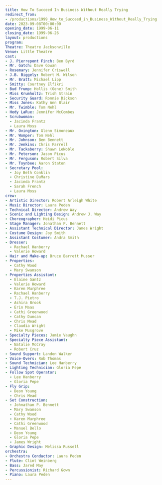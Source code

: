 ```yaml
---
title: How To Succeed In Business Without Really Trying
redirect_from:
- /productions/1999_How_to_Succeed_in_Business_Without_Really_Trying
date: 2023-09-08T00:00:00
opening_date: 1999-06-11
closing_date: 1999-06-26
layout: productions
program:
Theatre: Theatre Jacksonville
Venue: Little Theatre
cast:
- J. Pierrepont Finch: Ben Byrd
- Mr. Gatch: Dave Gowan
- Rosemary: Jennifer Criswell
- J.B. Biggely: Robert M. Wilson
- Mr. Bratt: Michael Lipp
- Smitty: Courtney Elfikri
- Bud Frump: Hollis (Gene) Smith
- Miss Krumholtz: Trish Strain
- Security Guard: Ronnie Dickson
- Miss Jones: Kathy Ann Blair
- Mr. Twimble: Tom Nehl
- Hedy LaRue: Jennifer McCombes
- Scrubwoman:
  - Jacinda Frantz
  - Laura Moss
- Mr. Ovington: Glenn Simoneaux
- Mr. Womper: Tom Nehl
- Mr. Johnson: Ben Bennett
- Mr. Jenkins: Chris Farrell
- Mr. Tackaberry: Shawn LeNoble
- Mr. Peterson: Jason Picus
- Mr. Ferguson: Robert Silva
- Mr. Toynbee: Aaron Staton
- Secretary Pool:
  - Joy Beth Conklin
  - Christine DuMars
  - Jacinda Frantz
  - Sarah French
  - Laura Moss
crew:
- Artistic Director: Robert Arleigh White
- Music Director: Laura Peden
- Technical Director: Andrew Way
- Scenic and Lighting Design: Andrew J. Way
- Choreographer: Heidi Picus
- Stage Manager: Jonathan P. Bennett
- Assistant Technical Director: James Wright
- Costume Design: Joy Smith
- Assistant Costumer: Andra Smith
- Dresser:
  - Rachael Hanberry
  - Valerie Howard
- Hair and Make-up: Bruce Barrett Musser
- Properties:
  - Cathy Wood
  - Mary Swanson
- Properties Assistant:
  - Elaine Gantz
  - Valerie Howard
  - Karen Murphree
  - Rachael Hanberry
  - T.J. Pietro
  - Ashira Brook
  - Erin Maas
  - Cathi Greenwood
  - Cathy Duncan
  - Chris Mead
  - Claudia Wright
  - Mike Musgrove
- Specialty Pieces: Jamie Vaughn
- Specialty Piece Assistant:
  - Natalie McCray
  - Robert Cruz
- Sound Support: Landon Walker
- Voice-Overs: Rob Thomas
- Sound Technician: Lee Hanberry
- Lighting Technician: Gloria Pepe
- Follow Spot Operator:
  - Lee Hanberry
  - Gloria Pepe
- Fly Grip:
  - Deon Young
  - Chris Mead
- Set Construction:
  - Johnathan P. Bennett
  - Mary Swanson
  - Cathy Wood
  - Karen Murphree
  - Cathi Greenwood
  - Manuel Bello
  - Deon Young
  - Gloria Pepe
  - James Wright
- Graphic Design: Melissa Russell
orchestra:
- Orchestra Conductor: Laura Peden
- Flute: Clint Weinberg
- Bass: Jared May
- Percussionist: Richard Gown
- Piano: Laura Peden
---
```

